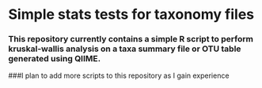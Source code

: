 # Simple stats tests for taxonomy files
### This repository currently contains a simple R script to perform kruskal-wallis analysis on a taxa summary file or OTU table generated using QIIME. 
###I plan to add more scripts to this repository as I gain experience
